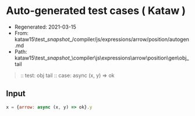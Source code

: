 # Auto-generated test cases ( Kataw )
- Regenerated: 2021-03-15
- From: kataw15\test\__snapshot__/compiler/js/expressions/arrow/position/autogen.md
- Path: kataw15\test\__snapshot__\compiler\js\expressions\arrow\position\gen\obj_tail
> :: test: obj tail
> :: case: async (x, y) => ok
## Input

`````js
x = {arrow: async (x, y) => ok}.y
`````

